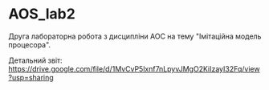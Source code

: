 # AOS_lab2
Друга лабораторна робота з дисципліни АОС на тему "Імітаційна модель процесора". 

Детальний звіт: https://drive.google.com/file/d/1MvCvP5lxnf7nLpyvJMgO2KiIzayI32Fq/view?usp=sharing
